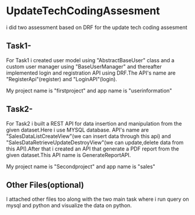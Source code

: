 # UpdateTechCodingAssesment
i did two assessment based on DRF for the update tech coding assesment 

## Task1- 
For Task1 i created user model using "AbstractBaseUser" class and a custom user manager using "BaseUserManager"  and thereafter implemented login and registration API using DRF.The API's name are "RegisterApi"(register) and "LoginAPI"(login).

My project name is "firstproject" and app name is "userinformation"

## Task2-
For Task2 i built a REST API for data insertion and manipulation from the given dataset.Here i use MYSQL database. API's name are "SalesDataListCreateView"(we can insert data through this api) and "SalesDataRetrieveUpdateDestroyView"(we can update,delete data from this API).After that i created an API that generate a PDF report from the given dataset.This API name is GenerateReportAPI.

My project name is "Secondproject" and app name is "sales"

## Other Files(optional)
I attached other files too along with the two main task where i run query on mysql and python and visualize the data on python.  


